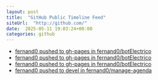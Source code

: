 ```yaml
---
layout: post
title:  "GitHub Public Timeline Feed"
siteUrl:  "http://github.com/"
date:  2025-05-11 19:03:24+00:00
categories: github
---
```

*  [fernand0 pushed to gh-pages in fernand0/botElectrico](https://github.com/fernand0/botElectrico/compare/985353cd12...6e10653495)
*  [fernand0 pushed to gh-pages in fernand0/botElectrico](https://github.com/fernand0/botElectrico/compare/6974068d66...c9b9245dd9)
*  [fernand0 pushed to gh-pages in fernand0/botElectrico](https://github.com/fernand0/botElectrico/compare/384e05846d...854b1486fb)
*  [fernand0 pushed to devel in fernand0/manage-agenda](https://github.com/fernand0/manage-agenda/compare/58078e9f81...16379184da)
